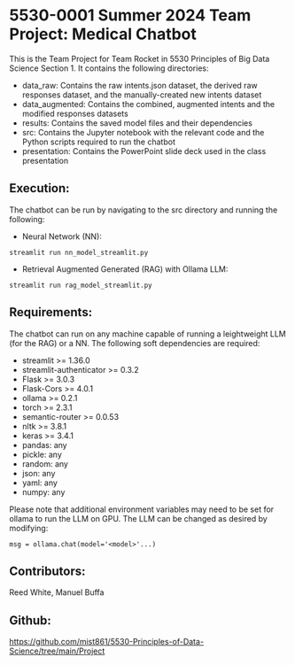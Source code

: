 # 5530-0001 Summer 2024 Team Project: Medical Chatbot

This is the Team Project for Team Rocket in 5530 Principles of Big Data Science Section 1. It contains the following directories:

* data_raw: Contains the raw intents.json dataset, the derived raw responses dataset, and the manually-created new intents dataset 
* data_augmented: Contains the combined, augmented intents and the modified responses datasets
* results: Contains the saved model files and their dependencies
* src: Contains the Jupyter notebook with the relevant code and the Python scripts required to run the chatbot
* presentation: Contains the PowerPoint slide deck used in the class presentation

## Execution:

The chatbot can be run by navigating to the src directory and running the following:

* Neural Network (NN):
```
streamlit run nn_model_streamlit.py
```
* Retrieval Augmented Generated (RAG) with Ollama LLM:
```
streamlit run rag_model_streamlit.py
```


## Requirements:

The chatbot can run on any machine capable of running a leightweight LLM (for the RAG) or a NN. The following soft dependencies are required:

* streamlit >= 1.36.0
* streamlit-authenticator >= 0.3.2
* Flask >= 3.0.3
* Flask-Cors >= 4.0.1
* ollama >= 0.2.1
* torch >= 2.3.1
* semantic-router >= 0.0.53
* nltk >= 3.8.1
* keras >= 3.4.1
* pandas: any
* pickle: any
* random: any
* json: any
* yaml: any
* numpy: any

Please note that additional environment variables may need to be set for ollama to run the LLM on GPU. The LLM can be changed as desired by modifying:
```
msg = ollama.chat(model='<model>'...)
```

## Contributors:

Reed White, Manuel Buffa

## Github:

https://github.com/mist861/5530-Principles-of-Data-Science/tree/main/Project
